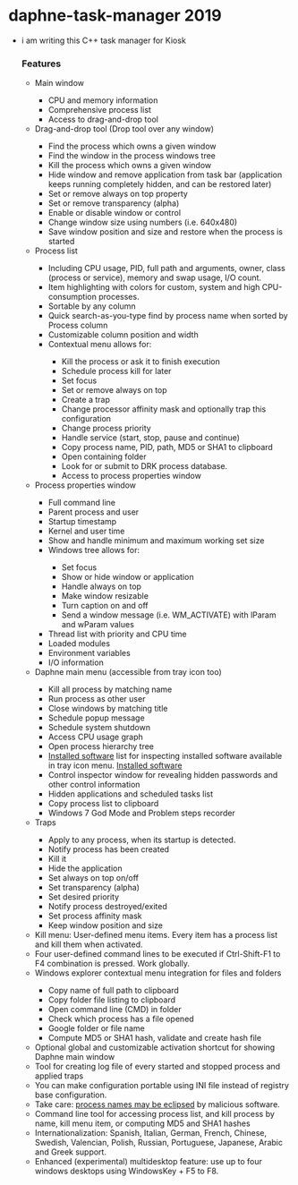 # daphne-task-manager 2019
- i am writing this C++ task manager for Kiosk

    <div class="row">
      <div class="panel panel-default">
        <div class="panel-heading">
          <h3 class="panel-title"><a id="Features"></a>Features</h3>
        </div>
        <div class="panel-body">
          <ul>
            <li>Main window</li>
            <ul>
              <li>CPU and memory information</li>
              <li>Comprehensive process list</li>
              <li>Access to drag-and-drop tool</li>
            </ul>
            <li>Drag-and-drop tool (Drop tool over any window)</li>
            <ul>
              <li>Find the process which owns a given window</li>
              <li>Find the window in the process windows tree</li>
              <li>Kill the process which owns a given window</li>
              <li>Hide window and remove application from task bar (application keeps running completely hidden, and can be restored later)</li>
              <li>Set or remove always on top property</li>
              <li>Set or remove transparency (alpha)</li>
              <li>Enable or disable window or control</li>
              <li>Change window size using numbers (i.e. 640x480)</li>
              <li>Save window position and size and restore when the process is started</li>
            </ul>
            <li>Process list</li>
            <ul>
              <li>Including CPU usage, PID, full path and arguments, owner, class (process or service), memory and swap usage, I/O count.</li>
              <li>Item highlighting with colors for custom, system and high CPU-consumption processes.</li>
              <li>Sortable by any column</li>
              <li>Quick search-as-you-type find by process name when sorted by Process column</li>
              <li>Customizable column position and width</li>
              <li>Contextual menu allows for:</li>
              <ul>
                <li>Kill the process or ask it to finish execution</li>
                <li>Schedule process kill for later</li>
                <li>Set focus</li>
                <li>Set or remove always on top</li>
                <li>Create a trap</li>
                <li>Change processor affinity mask and optionally trap this configuration</li>
                <li>Change process priority</li>
                <li>Handle service (start, stop, pause and continue)</li>
                <li>Copy process name, PID, path, MD5 or SHA1 to clipboard</li>
                <li>Open containing folder</li>
                <li>Look for or submit to DRK process database.</li>
                <li>Access to process properties window</li>
              </ul>
            </ul>
            <li>Process properties window</li>
            <ul>
              <li>Full command line</li>
              <li>Parent process and user</li>
              <li>Startup timestamp</li>
              <li>Kernel and user time</li>
              <li>Show and handle minimum and maximum working set size</li>
              <li>Windows tree allows for:</li>
              <ul>
                <li>Set focus</li>
                <li>Show or hide window or application</li>
                <li>Handle always on top</li>
                <li>Make window resizable</li>
                <li>Turn caption on and off</li>
                <li>Send a window message (i.e. WM_ACTIVATE) with lParam and wParam values</li>
              </ul>
              <li>Thread list with priority and CPU time</li>
              <li>Loaded modules</li>
              <li>Environment variables</li>
              <li>I/O information</li>
            </ul>
            <li>Daphne main menu (accessible from tray icon too)</li>
            <ul>
              <li>Kill all process by matching name</li>
              <li>Run process as other user</li>
              <li>Close windows by matching title</li>
              <li>Schedule popup message</li>
              <li>Schedule system shutdown</li>
              <li>Access CPU usage graph</li>
              <li>Open process hierarchy tree</li>
              <li><a href="daphne_ss.php#installed">Installed software</a> list for inspecting installed software available in tray icon menu. <a href="daphne_ss.php#installed">Installed software</a></li>
              <li>Control inspector window for revealing hidden passwords and other control information</li>
              <li>Hidden applications and scheduled tasks list</li>
              <li>Copy process list to clipboard</li>
              <li>Windows 7 God Mode and Problem steps recorder</li>
            </ul>
            <li>Traps</li>
            <ul>
              <li>Apply to any process, when its startup is detected.</li>
              <li>Notify process has been created</li>
              <li>Kill it</li>
              <li>Hide the application</li>
              <li>Set always on top on/off</li>
              <li>Set transparency (alpha)</li>
              <li>Set desired priority</li>
              <li>Notify process destroyed/exited</li>
              <li>Set process affinity mask</li>
              <li>Keep window position and size</li>
            </ul>
            <li>Kill menu: User-defined menu items. Every item has a process list and kill them when activated.</li>
            <li>Four user-defined command lines to be executed if Ctrl-Shift-F1 to F4 combination is pressed. Work globally.</li>
            <li>Windows explorer contextual menu integration for files and folders</li>
            <ul>
              <li>Copy name of full path to clipboard</li>
              <li>Copy folder file listing to clipboard</li>
              <li>Open command line (CMD) in folder</li>
              <li>Check which process has a file opened</li>
              <li>Google folder or file name</li>
              <li>Compute MD5 or SHA1 hash, validate and create hash file</li>
            </ul>
            <li>Optional global and customizable activation shortcut for showing Daphne main window</li>
            <li>Tool for creating log file of every started and stopped process and applied traps</li> 		  
            <li>You can make configuration portable using INI file instead of registry base configuration.</li>
            <li>Take care: <a href="/docs/security/virus_trojan_malware_spyware.php" title="process name cloaking">process names may be eclipsed</a> by malicious software.</li>
            <li>Command line tool for accessing process list, and kill process by name, kill menu item, or computing MD5 and SHA1 hashes</li>
            <li>Internationalization: Spanish, Italian, German, French, Chinese, Swedish, Valencian, Polish, Russian, Portuguese, Japanese, Arabic and Greek support.</li>
            <li>Enhanced (experimental) multidesktop feature: use up to four windows desktops using WindowsKey + F5 to F8.</li>
          </ul>
        </div>
      </div>    
		</div>

